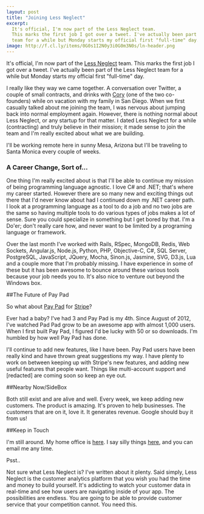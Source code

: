 ```yaml
---
layout: post
title: "Joining Less Neglect"
excerpt:
  It's official, I'm now part of the Less Neglect team. 
  This marks the first job I got over a tweet. I've actually been part of the Less Neglect 
  team for a while but Monday starts my official first "full-time" day.  
image: http://f.cl.ly/items/0G0s1I2N0y3i0G0m3N0s/ln-header.png
---
```


It's official, I'm now part of the [Less Neglect](http://www.lessneglect.com) team. 
This marks the first job I got over a tweet. I've actually been part of the Less Neglect 
team for a while but Monday starts my official first "full-time" day.

I really like they way we came together. A conversation over Twitter, a couple of small contracts, and drinks with 
[Cory](http://watilo.com/) (one of the two co-founders) while on vacation with my family in San Diego. 
When we first casually talked about me joining the team, I was nervous about jumping back into normal employment
again. However, there is nothing normal about Less Neglect, or any startup for that matter. I dated Less Neglect 
for a while (contracting) and truly believe in their mission; it made sense to join the team and I'm 
really excited about what we are building.

I'll be working remote here in sunny Mesa, Arizona but I'll be traveling to Santa Monica every couple of weeks.

### A Career Change, Sort of...

One thing I'm really excited about is that I'll be able to continue my mission of being programming language agnostic. 
I love C# and .NET; that's where my career started. However there are so many new and exciting things out there that 
I'd never know about had I continued down my .NET career path. I look at a programming language as a tool to do a job and no two 
jobs are the same so having multiple tools to do various types of jobs makes a lot of sense. Sure you could 
specialize in something but I get bored by that. I'm a Do'er; don't really care how, and never want to be limited 
by a programing language or framework.

Over the last month I've worked with Rails, RSpec, MongoDB, Redis, Web Sockets, 
Angular.js, Node.js, Python, PHP, Objective-C, C#, SQL Server, PostgreSQL, JavaScript, JQuery, Mocha, Sinon.js, 
Jasmine, SVG, D3.js, Lua and a couple more that I'm probably missing. I have experience in some of these but it has been 
awesome to bounce around these various tools because your job needs you to. It's also nice to venture out beyond the 
Windows box.

##The Future of Pay Pad

So what about [Pay Pad](http://www.pay-pad.com) for [Stripe](http://www.pay-pad.com)? 

Ever had a baby? I've had 3 and Pay Pad is my 4th.
Since August of 2012, I've watched Pad Pad grow to be an awesome app with almost 1,000 users. When I first 
built Pay Pad, I figured I'd be lucky with 50 or so downloads. I'm humbled by how well Pay Pad has done.

I'll continue to add new features, like I have been. Pay Pad users have been really kind and have thrown great 
suggestions my way. I have plenty to work on between keeping up with Stripe's new features, and adding new useful 
features that people want. Things like multi-account support and [redacted] are coming soon so keep an eye out.

##Nearby Now/SideBox

Both still exist and are alive and well. Every week, we keep adding new customers. The product is amazing. It's proven
 to help businesses. The customers that are on it, love it. It generates revenue. Google should buy it from us!

##Keep in Touch

I'm still around. My home office is [here](http://goo.gl/maps/74GYN). I say silly things [here](http://www.twitter.com/billycoover), 
and you can email me any time.

Psst..

Not sure what Less Neglect is? I've written about it plenty. Said simply, Less Neglect is the 
customer analytics platform that you wish you had the time and money to build yourself. 
It's addicting to watch your customer data in real-time and see how users are 
navigating inside of your app. The possibilities are endless. You are going to be able to provide customer service 
that your competition cannot. You need this.